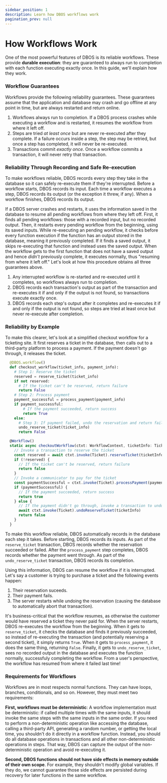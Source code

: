 ```yaml
---
sidebar_position: 1
description: Learn how DBOS workflows work
pagination_prev: null
---
```


# How Workflows Work

One of the most powerful features of DBOS is its reliable workflows.
These provide **durable execution**: they are guaranteed to always run to completion with each function executing exactly once.
In this guide, we'll explain how they work.

### Workflow Guarantees

Workflows provide the following reliability guarantees.
These guarantees assume that the application and database may crash and go offline at any point in time, but are always restarted and return online.

1.  Workflows always run to completion.  If a DBOS process crashes while executing a workflow and is restarted, it resumes the workflow from where it left off.
2.  Steps are tried _at least once_ but are never re-executed after they complete.  If a failure occurs inside a step, the step may be retried, but once a step has completed, it will never be re-executed.
3.  Transactions commit _exactly once_.  Once a workflow commits a transaction, it will never retry that transaction.

### Reliability Through Recording and Safe Re-execution

To make workflows reliable, DBOS records every step they take in the database so it can safely re-execute them if they're interrupted.
Before a workflow starts, DBOS records its input.
Each time a workflow executes a step, DBOS records its output (or the exception it threw, if any).
When a workflow finishes, DBOS records its output.

If a DBOS server crashes and restarts, it uses the information saved in the database to resume all pending workflows from where they left off.
First, it finds all pending workflows: those with a recorded input, but no recorded output.
Then, it restarts every pending workflow from the beginning, using its saved inputs.
While re-executing an pending workflow, it checks before every function execution if the function has an output stored in the database, meaning it previously completed.
If it finds a saved output, it skips re-executing that function and instead uses the saved output.
When the workflow gets to the first function that does not have a saved output and hence _didn't_ previously complete, it executes normally, thus "resuming from where it left off."
Let's look at how this procedure obtains all three guarantees above.

1.  Any interrupted workflow is re-started and re-executed until it completes, so workflows always run to completion.
2.  DBOS records each transaction's output as part of the transaction and re-executes it if and only if the output is not found, so transactions execute exactly once.
3.  DBOS records each step's output after it completes and re-executes it if and only if the output is not found, so steps are tried at least once but never re-execute after completion.

### Reliability by Example

To make this clearer, let's look at a simplified checkout workflow for a ticketing site.
It first reserves a ticket in the database, then calls out to a third-party platform to process a payment.
If the payment doesn't go through, it releases the ticket.

<Tabs groupId="language">

<TabItem value="python" label="Python">

```python
  @DBOS.workflow()
  def checkout_workflow(ticket_info, payment_info):
    # Step 1: Reserve the ticket
    reserved = reserve_ticket(ticket_info)
    if not reserved:
      # If the ticket can't be reserved, return failure
      return False
    # Step 2: Process payment
    payment_successful = process_payment(payment_info)
    if payment_successful:
        # If the payment succeeded, return success
        return True
    else:
      # Step 3: If payment failed, undo the reservation and return failure
      undo_reserve_ticket(ticket_info)
      return False
```

</TabItem>

<TabItem value="ts" label="TypeScript">

```javascript
  @Workflow()
  static async checkoutWorkflow(ctxt: WorkflowContext, ticketInfo: TicketInfo, paymentInfo: PaymentInfo) {
    // Invoke a transaction to reserve the ticket
    const reserved = await ctxt.invoke(Ticket).reserveTicket(ticketInfo)
    if (!reserved) {
      // If the ticket can't be reserved, return failure
      return false
    }
    // Invoke a communicator to pay for the ticket
    const paymentSuccessful = ctxt.invoke(Ticket).processPayment(paymentInfo)
    if (paymentSuccessful) {
      // If the payment succeeded, return success
      return true
    } else {
      // If the payment didn't go through, invoke a transaction to undo the reservation and return failure
      await ctxt.invoke(Ticket).undoReserveTicket(ticketInfo)
      return false
    }
  }
```

</TabItem>
</Tabs>

To make this workflow reliable, DBOS automatically records in the database each step it takes.
Before starting, DBOS records its inputs.
As part of the `reserve_ticket` transaction, DBOS records whether the reservation succeeded or failed.
After the `process_payment` step completes, DBOS records whether the payment went through.
As part of the `undo_reserve_ticket` transaction, DBOS records its completion.

Using this information, DBOS can resume the workflow if it is interrupted.
Let's say a customer is trying to purchase a ticket and the following events happen:

1. Their reservation suceeds.
2. Their payment fails.
3. The server restarts while undoing the reservation (causing the database to automatically abort that transaction).

It's business-critical that the workflow resumes, as otherwise the customer would have reserved a ticket they never paid for.
When the server restarts, DBOS re-executes the workflow from the beginning.
When it gets to `reserve_ticket`, it checks the database and finds it previously succeeded, so instead of re-executing the transaction (and potentially reserving a second ticket), it simply returns `True`. 
When it gets to `process_payment`, it does the same thing, returning `False`.
Finally, it gets to `undo_reserve_ticket`, sees no recorded output in the database and executes the function normally, successfuly completing the workflow.
From a user's perspective, the workflow has resumed from where it failed last time!

### Requirements for Workflows

Workflows are in most respects normal functions.
They can have loops, branches, conditionals, and so on.
However, they must meet two requirements:

**First, workflows must be deterministic**:
A workflow implementation must be deterministic: if called multiple times with the same inputs, it should invoke the same steps with the same inputs in the same order.
If you need to perform a non-deterministic operation like accessing the database, calling a third-party API, generating a random number, or getting the local time, you shouldn't do it directly in a workflow function.
Instead, you should do all database operations in transactions and all other non-deterministic operations in steps.
That way, DBOS can capture the output of the non-deterministic operation and avoid re-executing it.

**Second, DBOS functions should not have side effects in memory outside of their own scope**.
For example, they shouldn't modify global variables.
If they do, we cannot guarantee those side effects are persisted during recovery for later functions in the same workflow.
